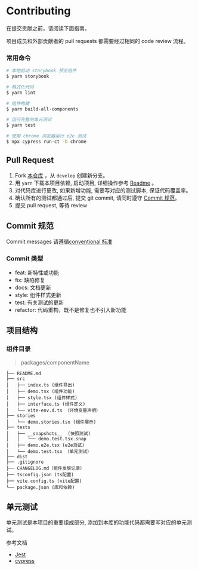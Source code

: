 # Contributing 

在提交贡献之前，请阅读下面指南。

项目成员和外部贡献者的 pull requests 都需要经过相同的 code review 流程。

### 常用命令

```bash
# 本地启动 storybook 预览组件
$ yarn storybook

# 格式化代码
$ yarn lint

# 组件构建
$ yarn build-all-components

# 运行完整的单元测试
$ yarn test

# 使用 chrome 浏览器运行 e2e 测试
$ npx cypress run-ct -b chrome
```

## Pull Request

1. Fork [本仓库](https://github.com/illa-family/illa-design) ，从 `develop` 创建新分支。
2. 用 `yarn` 下载本项目依赖, 启动项目, 详细操作参考 [Readme](https://github.com/illa-family/illa-design#readme) 。
3. 对代码库进行更改, 如果新增功能, 需要写对应的测试脚本, 保证代码覆盖率。
4. 确认所有的测试都通过后, 提交 git commit, 请同时遵守 [Commit 规范](#commit-规范)。
5. 提交 pull request, 等待 review

## Commit 规范

Commit messages 请遵循[conventional 标准](https://www.conventionalcommits.org/en/v1.0.0/)

### Commit 类型

- feat: 新特性或功能
- fix: 缺陷修复
- docs: 文档更新
- style: 组件样式更新
- test: 有关测试的更新
- refactor: 代码重构，既不是修复也不引入新功能

## 项目结构

### 组件目录

> packages/componentName

```
├── README.md
├── src 
│   ├── index.ts (组件导出)
│   ├── demo.tsx (组件功能)
│   ├── style.tsx (组件样式)
│   ├── interface.ts (组件定义)
│   └── vite-env.d.ts （环境变量声明）
├── stories
│   └── demo.stories.tsx (组件展示)
├── tests
│   ├── __snapshots__  (快照测试)
│   │   └── demo.test.tsx.snap
│   ├── demo.e2e.tsx (e2e测试)
│   └── demo.test.tsx （单元测试）
├── dist
├── .gitignore
├── CHANGELOG.md（组件发版记录）
├── tsconfig.json (ts配置)
├── vite.config.ts (vite配置)
└── package.json (库和依赖)
```

## 单元测试

单元测试是本项目的重要组成部分, 添加到本库的功能代码都需要写对应的单元测试。

参考文档
- [Jest](https://testing-library.com/docs/react-testing-library/intro/) 
- [cypress](https://docs.cypress.io/guides/core-concepts/introduction-to-cypress)